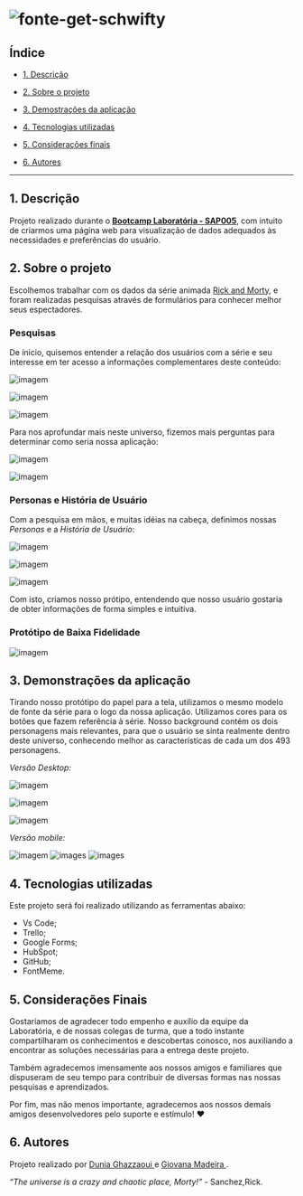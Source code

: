 # <h1><img src="https://fontmeme.com/permalink/201123/53b8d097d367015de6c0a5b7391d0d7c.png" alt="fonte-get-schwifty"></h1>

## Índice 

* [1. Descrição](#1-descrição)

* [2. Sobre o projeto](#2-sobre-o-projeto)
  
* [3. Demostrações da aplicação](#3-demonstrações-da-aplicação)
* [4. Tecnologias utilizadas](#4-tecnologias-utilizadas)
* [5. Considerações finais](#5-consideracoes-finais)

* [6. Autores](#6-autores)

***

## 1. Descrição

Projeto realizado durante o [**Bootcamp Laboratória - SAP005**]("http://laboratoria.la"), com intuito de criarmos uma página web para visualização de dados adequados às necessidades e preferências do usuário.

## 2. Sobre o projeto

Escolhemos trabalhar com os dados da série animada [Rick and Morty](https://pt.wikipedia.org/wiki/Rick_and_Morty), e foram realizadas pesquisas através de formulários para conhecer melhor seus espectadores.

### Pesquisas

De ínicio, quisemos entender a relação dos usuários com a série e seu interesse em ter acesso a informações complementares deste conteúdo:

![imagem](images-readme/graficos/grafico-gosto-serie.png)

![imagem](images-readme/graficos/grafico-teor-filosofico.png)

![imagem](images-readme/graficos/grafico-relevancia.png)

Para nos aprofundar mais neste universo, fizemos mais perguntas para determinar como seria nossa aplicação:

![imagem](images-readme/graficos/grafico-interesse-de-pesquisa.png)

![imagem](images-readme/graficos/grafico-modo-exibicao.png)

### Personas e História de Usuário

Com a pesquisa em mãos, e muitas idéias na cabeça, definimos nossas _*Personas*_ e a *História de Usuário*:

![imagem](images-readme/persona/diego.jpeg)

![imagem](images-readme/persona/michelle.jpeg)

![imagem](images-readme/historia-de-usuario/historia-de-usuario.jpeg)

Com isto, criamos nosso prótipo, entendendo que nosso usuário gostaria de obter informações de forma simples e intuitiva.

### Protótipo de Baixa Fidelidade

![imagem](images-readme/telas/versaoFinal.jpeg)

## 3. Demonstrações da aplicação

Tirando nosso protótipo do papel para a tela, utilizamos o mesmo modelo de fonte da série para o logo da nossa aplicação. Utilizamos cores para os botões que fazem referência à série. Nosso background contém os dois personagens mais relevantes, para que o usuário se sinta realmente dentro deste universo, conhecendo melhor as características de cada um dos 493 personagens.

*Versão Desktop:*

![imagem](images-readme/telas/tela1.jpeg)

![imagem](images-readme/telas/tela2.jpeg)

![imagem](images-readme/telas/card2.jpeg)


*Versão mobile:*

![imagem](images-readme/telas/tela3.jpeg)
![images](images-readme/telas/card.jpeg)
![images](images-readme/telas/card1.jpeg)


## 4. Tecnologias utilizadas

 Este projeto será foi realizado utilizando as ferramentas abaixo:
  * Vs Code;
  * Trello;
  * Google Forms;
  * HubSpot;
  * GitHub;
  * FontMeme.


## 5. Considerações Finais 

Gostaríamos de agradecer todo empenho e auxílio da equipe da Laboratória, e de nossas colegas de turma, que a todo instante compartilharam os conhecimentos e descobertas conosco, nos auxiliando a encontrar as soluções necessárias para a entrega deste projeto.

Também agradecemos imensamente aos nossos amigos e familiares que dispuseram de seu tempo para contribuir de diversas formas nas nossas pesquisas e aprendizados.

Por fim, mas não menos importante, agradecemos aos nossos demais amigos desenvolvedores pelo suporte e estímulo! :heart:

## 6. Autores

Projeto realizado por <a href="http://github.com/dunia07" target="_blank"> Dunia Ghazzaoui </a> e <a href="http://github.com/giomadeira" target="_blank"> Giovana Madeira </a>.



*“The universe is a crazy and chaotic place, Morty!”* - Sanchez,Rick.
